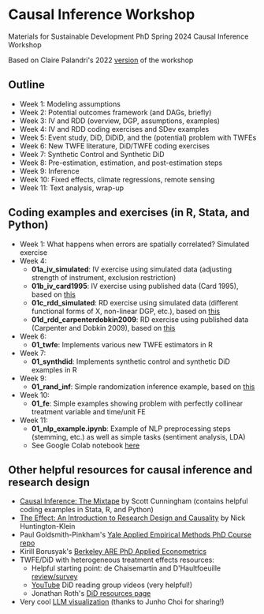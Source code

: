 # Causal Inference Workshop
Materials for Sustainable Development PhD Spring 2024 Causal Inference Workshop 

Based on Claire Palandri's 2022 [version](https://clairepalandri.github.io/docs/CIworkshop_syllabus.pdf) of the workshop

## Outline
- Week 1: Modeling assumptions
- Week 2: Potential outcomes framework (and DAGs, briefly)
- Week 3: IV and RDD (overview, DGP, assumptions, examples)
- Week 4: IV and RDD coding exercises and SDev examples
- Week 5: Event study, DiD, DiDiD, and the (potential) problem with TWFEs
- Week 6: New TWFE literature, DiD/TWFE coding exercises
- Week 7: Synthetic Control and Synthetic DiD
- Week 8: Pre-estimation, estimation, and post-estimation steps
- Week 9: Inference
- Week 10: Fixed effects, climate regressions, remote sensing
- Week 11: Text analysis, wrap-up

## Coding examples and exercises (in R, Stata, and Python)
- Week 1: What happens when errors are spatially correlated? Simulated exercise
- Week 4:
  - __01a_iv_simulated__: IV exercise using simulated data (adjusting strength of instrument, exclusion restriction)
  - __01b_iv_card1995__: IV exercise using published data (Card 1995), based on [this](https://mixtape.scunning.com/07-instrumental_variables)
  - __01c_rdd_simulated__: RD exercise using simulated data (different functional forms of X, non-linear DGP, etc.), based on [this](https://mixtape.scunning.com/07-instrumental_variables)
  - __01d_rdd_carpenterdobkin2009__: RD exercise using published data (Carpenter and Dobkin 2009), based on [this](https://rpubs.com/phle/r_tutorial_regression_discontinuity_design)
- Week 6:
  - __01_twfe__: Implements various new TWFE estimators in R 
- Week 7: 
  - __01_synthdid__: Implements synthetic control and synthetic DiD examples in R
- Week 9:
  - __01_rand_inf__: Simple randomization inference example, based on [this](https://www.alexstephenson.me/post/randomization-inference-a-simple-example/)
- Week 10:
  - __01_fe__: Simple examples showing problem with perfectly collinear treatment variable and time/unit FE
- Week 11:
  - __01_nlp_example.ipynb__: Example of NLP preprocessing steps (stemming, etc.) as well as simple tasks (sentiment analysis, LDA)
  - See Google Colab notebook [here](https://colab.research.google.com/drive/1hPNGOMnaTk4udf0l-L6YR-FKduR6SKNr?usp=sharing)

## Other helpful resources for causal inference and research design 
- [Causal Inference: The Mixtape](https://mixtape.scunning.com/) by Scott Cunningham (contains helpful coding examples in Stata, R, and Python)
- [The Effect: An Introduction to Research Design and Causality](https://theeffectbook.net/index.html) by Nick Huntington-Klein
- Paul Goldsmith-Pinkham's [Yale Applied Empirical Methods PhD Course repo](https://github.com/paulgp/applied-methods-phd)
- Kirill Borusyak's [Berkeley ARE PhD Applied Econometrics](https://github.com/borusyak/are213)
- TWFE/DiD with heterogeneous treatment effects resources:
  - Helpful starting point: de Chaisemartin and D'Haultfoeuille [review/survey](https://www.nber.org/papers/w29691)
  - [YouTube](https://www.youtube.com/playlist?list=PLVObvb_htcuBt8mV9yNagt7hK9FL5KXeE) DiD reading group videos (very helpful!)
  - Jonathan Roth's [DiD resources page](https://www.jonathandroth.com/did-resources/)
- Very cool [LLM visualization](https://bbycroft.net/llm) (thanks to Junho Choi for sharing!)
    
